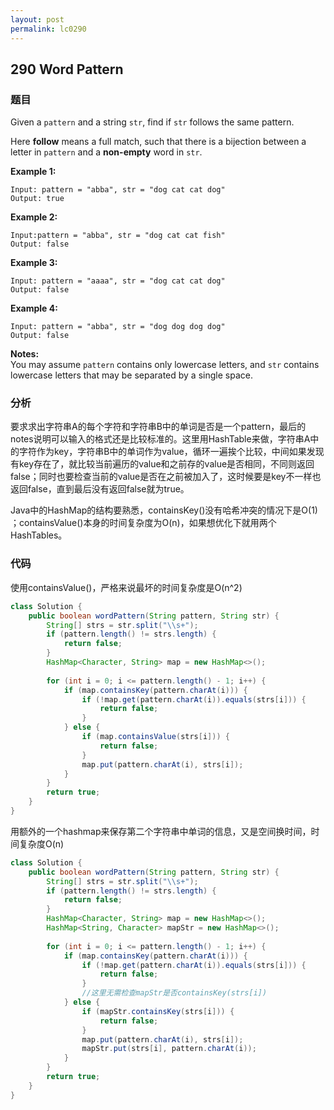 ```yaml
---
layout: post
permalink: lc0290
---
```


## 290 Word Pattern

### 题目

Given a `pattern` and a string `str`, find if `str` follows the same pattern.

Here **follow** means a full match, such that there is a bijection between a letter in `pattern` and a **non-empty** word in `str`.

**Example 1:**

```text
Input: pattern = "abba", str = "dog cat cat dog"
Output: true
```

**Example 2:**

```text
Input:pattern = "abba", str = "dog cat cat fish"
Output: false
```

**Example 3:**

```text
Input: pattern = "aaaa", str = "dog cat cat dog"
Output: false
```

**Example 4:**

```text
Input: pattern = "abba", str = "dog dog dog dog"
Output: false
```

**Notes:**  
You may assume `pattern` contains only lowercase letters, and `str` contains lowercase letters that may be separated by a single space.

### 分析

要求求出字符串A的每个字符和字符串B中的单词是否是一个pattern，最后的notes说明可以输入的格式还是比较标准的。这里用HashTable来做，字符串A中的字符作为key，字符串B中的单词作为value，循环一遍挨个比较，中间如果发现有key存在了，就比较当前遍历的value和之前存的value是否相同，不同则返回false；同时也要检查当前的value是否在之前被加入了，这时候要是key不一样也返回false，直到最后没有返回false就为true。

Java中的HashMap的结构要熟悉，containsKey\(\)没有哈希冲突的情况下是O\(1\) ；containsValue\(\)本身的时间复杂度为O\(n\)，如果想优化下就用两个HashTables。

### 代码

使用containsValue\(\)，严格来说最坏的时间复杂度是O\(n^2\)

```java
class Solution {
    public boolean wordPattern(String pattern, String str) {
        String[] strs = str.split("\\s+");
        if (pattern.length() != strs.length) {
            return false;
        }
        HashMap<Character, String> map = new HashMap<>();
        
        for (int i = 0; i <= pattern.length() - 1; i++) {
            if (map.containsKey(pattern.charAt(i))) {
                if (!map.get(pattern.charAt(i)).equals(strs[i])) {
                    return false;
                }
            } else {
                if (map.containsValue(strs[i])) {
                    return false;
                }
                map.put(pattern.charAt(i), strs[i]);
            }
        }
        return true;
    }
}
```

用额外的一个hashmap来保存第二个字符串中单词的信息，又是空间换时间，时间复杂度O\(n\)

```java
class Solution {
    public boolean wordPattern(String pattern, String str) {
        String[] strs = str.split("\\s+");
        if (pattern.length() != strs.length) {
            return false;
        }
        HashMap<Character, String> map = new HashMap<>();
        HashMap<String, Character> mapStr = new HashMap<>();
        
        for (int i = 0; i <= pattern.length() - 1; i++) {
            if (map.containsKey(pattern.charAt(i))) {
                if (!map.get(pattern.charAt(i)).equals(strs[i])) {
                    return false;
                }
                //这里无需检查mapStr是否containsKey(strs[i])
            } else {
                if (mapStr.containsKey(strs[i])) {
                    return false;
                }
                map.put(pattern.charAt(i), strs[i]);
                mapStr.put(strs[i], pattern.charAt(i));
            }
        }
        return true;
    }
}
```
